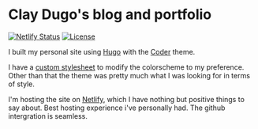 # Clay Dugo's blog and portfolio

[![Netlify Status](https://api.netlify.com/api/v1/badges/071c03f8-059f-402b-a046-8fae915a7baa/deploy-status)](https://app.netlify.com/sites/claydugo/deploys) [![License](https://img.shields.io/github/license/mashape/apistatus.svg)](https://github.com/claydugo/personal-website/blob/master/LICENSE)


I built my personal site using [Hugo](https://gohugo.io) with the [Coder](https://themes.gohugo.io/hugo-coder/) theme. 

I have a [custom stylesheet](static/css/stylesheet.css) to modify the colorscheme to my preference. Other than that the theme was pretty much what I was looking for in terms of style. 

I'm hosting the site on [Netlify](https://www.netlify.com/), which I have nothing but positive things to say about. Best hosting experience i've personally had. The github intergration is seamless. 

